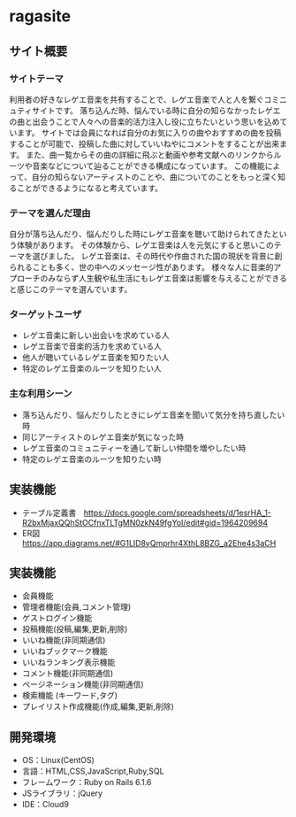 # ragasite

## サイト概要

### サイトテーマ
利用者の好きなレゲエ音楽を共有することで、レゲエ音楽で人と人を繋ぐコミニュティサイトです。
落ち込んだ時、悩んでいる時に自分の知らなかったレゲエの曲と出会うことで人々への音楽的活力注入し役に立ちたいという思いを込めています。
サイトでは会員になれば自分のお気に入りの曲やおすすめの曲を投稿することが可能で、投稿した曲に対していいねやにコメントをすることが出来ます。
また、曲一覧からその曲の詳細に飛ぶと動画や参考文献へのリンクからルーツや音楽などについて辿ることができる構成になっています。
この機能によって、自分の知らないアーティストのことや、曲についてのことをもっと深く知ることができるようになると考えています。

### テーマを選んだ理由
自分が落ち込んだり、悩んだりした時にレゲエ音楽を聴いて助けられてきたという体験があります。
その体験から、レゲエ音楽は人を元気にすると思いこのテーマを選びました。
レゲエ音楽は、その時代や作曲された国の現状を背景に創られることも多く、世の中へのメッセージ性があります。
様々な人に音楽的アプローチのみならず人生観や私生活にもレゲエ音楽は影響を与えることができると感じこのテーマを選んでいます。

### ターゲットユーザ
 - レゲエ音楽に新しい出会いを求めている人
 - レゲエ音楽で音楽的活力を求めている人
 - 他人が聴いているレゲエ音楽を知りたい人
 - 特定のレゲエ音楽のルーツを知りたい人

### 主な利用シーン
 - 落ち込んだり、悩んだりしたときにレゲエ音楽を聞いて気分を持ち直したい時
 - 同じアーティストのレゲエ音楽が気になった時
 - レゲエ音楽のコミュニティーを通して新しい仲間を増やしたい時
 - 特定のレゲエ音楽のルーツを知りたい時

## 実装機能
 - テーブル定義書　https://docs.google.com/spreadsheets/d/1esrHA_1-R2bxMjaxQQhStOCfnxTLTgMN0zkN49fgYoI/edit#gid=1964209694
 - ER図 https://app.diagrams.net/#G1LID8yQmprhr4XthL8BZG_a2Ehe4s3aCH

## 実装機能
 - 会員機能
 - 管理者機能(会員,コメント管理)
 - ゲストログイン機能
 - 投稿機能(投稿,編集,更新,削除)
 - いいね機能(非同期通信)
 - いいねブックマーク機能
 - いいねランキング表示機能
 - コメント機能(非同期通信)
 - ページネーション機能(非同期通信)
 - 検索機能 (キーワード,タグ)
 - プレイリスト作成機能(作成,編集,更新,削除)

## 開発環境
 - OS：Linux(CentOS)
 - 言語：HTML,CSS,JavaScript,Ruby,SQL
 - フレームワーク：Ruby on Rails 6.1.6
 - JSライブラリ：jQuery
 - IDE：Cloud9


